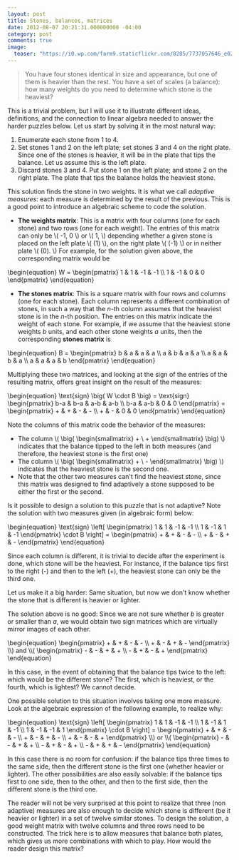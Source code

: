 ```yaml
---
layout: post
title: Stones, balances, matrices
date: 2012-08-07 20:21:31.000000000 -04:00
category: post
comments: true
image:
  teaser: "https://i0.wp.com/farm9.staticflickr.com/8285/7737057646_e02f559a02_o_d.jpg"
---
```


>You have four stones identical in size and appearance, but one of them is heavier than the rest.  You have a set of scales (a balance): how many weights do you need to determine which stone is the heaviest?

This is a trivial problem, but I will use it to illustrate different ideas, definitions, and the connection to linear algebra needed to answer the harder puzzles below.  Let us start by solving it in the most natural way:

1. Enumerate each stone from 1 to 4.
2. Set stones 1 and 2 on the left plate; set stones 3 and 4 on the right plate.  Since one of the stones is heavier, it will be in the plate that tips the balance.  Let us assume this is the left plate.
3. Discard stones 3 and 4. Put stone 1 on the left plate; and stone 2 on the right plate.  The plate that tips the balance holds the heaviest stone.

This solution finds the stone in two weights.  It is what we call *adaptive measures*: each measure is determined by the result of the previous.  This is a good point to introduce an algebraic scheme to code the solution.

* **The weights matrix**: This is a matrix with four columns (one for each stone) and two rows (one for each weight).  The entries of this matrix can only be <span>\\( -1, 0 \\)</span> or <span>\\( 1, \\)</span> depending whether a given stone is placed on the left plate <span>\\( (1) \\)</span>, on the right plate <span>\\( (-1) \\)</span> or in neither plate <span>\\( (0). \\)</span>  For example, for the solution given above, the corresponding matrix would be

<div>
\begin{equation} W = \begin{pmatrix} 1 & 1 & -1 & -1 \\ 1 & -1 & 0 & 0 \end{pmatrix} \end{equation}
</div>

* **The stones matrix**: This is a square matrix with four rows and columns (one for each stone).  Each column represents a different combination of stones, in such a way that the *n*-th column assumes that the heaviest stone is in the *n*-th position.  The entries on this matrix indicate the weight of each stone.  For example, if we assume that the heaviest stone weights *b* units, and each other stone weights *a* units, then the corresponding **stones matrix** is

<div>
\begin{equation} B = \begin{pmatrix} b & a & a & a \\ a & b & a & a \\ a & a & b & a \\ a & a & a & b \end{pmatrix} \end{equation}
</div>

Multiplying these two matrices, and looking at the sign of the entries of the resulting matrix, offers great insight on the result of the measures:

<div>
\begin{equation} \text{sign} \big( W \cdot B \big) = \text{sign} \begin{pmatrix} b-a & b-a & a-b & a-b \\ b-a & a-b & 0 & 0 \end{pmatrix} = \begin{pmatrix} + & + & - & - \\ + & - & 0 & 0 \end{pmatrix} \end{equation}
</div>

Note the columns of this matrix code the behavior of the measures:

* The column <span>\\( \big( \begin{smallmatrix} + \\ + \end{smallmatrix} \big) \\)</span> indicates that the balance tipped to the left in both measures (and therefore, the heaviest stone is the first one)
* The column <span>\\( \big( \begin{smallmatrix} + \\ - \end{smallmatrix} \big) \\)</span> indicates that the heaviest stone is the second one.
* Note that the other two measures can't find the heaviest stone, since this matrix was designed to find adaptively a stone supposed to be either the first or  the second.

Is it possible to design a solution to this puzzle that is not adaptive?  Note the solution with two measures given (in algebraic form) below:

<div>
\begin{equation} \text{sign} \left[ \begin{pmatrix} 1 & 1 & -1 & -1 \\ 1 & -1 & 1 & -1 \end{pmatrix} \cdot B \right] = \begin{pmatrix} + & + & - & - \\ + & - & + & - \end{pmatrix} \end{equation}
</div>

Since each column is different, it is trivial to decide after the experiment is done, which stone will be the heaviest.  For instance, if the balance tips first to the right (-) and then to the left (+), the heaviest stone can only be the third one.

Let us make it a big harder: Same situation, but now we don't know whether the stone that is different is heavier or lighter.

The solution above is no good: Since we are not sure whether *b* is greater or smaller than *a*, we would obtain two sign matrices which are virtually mirror images of each other.

<div>
\begin{equation} \begin{pmatrix} + & + & - & - \\ + & - & + & - \end{pmatrix} \\)</span> and <span>\\( \begin{pmatrix} - & - & + & + \\ - & + & - & + \end{pmatrix} \end{equation}
</div>

In this case, in the event of obtaining that the balance tips twice to the left: which would be the different stone?  The first, which is heaviest, or the fourth, which is lightest?  We cannot decide.

One possible solution to this situation involves taking one more measure.  Look at the algebraic expression of the following example, to realize why:

<div>
\begin{equation} \text{sign} \left[ \begin{pmatrix} 1 & 1 & -1 & -1 \\ 1 & -1 & 1 & -1 \\ 1 & -1 & -1 & 1 \end{pmatrix} \cdot B \right] = \begin{pmatrix} + & + & - & - \\ + & - & + & - \\ + & - & - & + \end{pmatrix} \\)</span> or <span>\\( \begin{pmatrix} - & - & + & + \\ - & + & - & + \\ - & + & + & - \end{pmatrix} \end{equation}</div>

In this case there is no room for confusion: if the balance tips three times to the same side, then the different stone is the first one (whether heavier or lighter). The other possibilities are also easily solvable: if the balance tips first to one side, then to the other, and then to the first side, then the different stone is the third one.

The reader will not be very surprised at this point to realize that three (non adaptive) measures are also enough to decide which stone is different (be it heavier or lighter) in a set of twelve similar stones. To design the solution, a good weight matrix with twelve columns and three rows need to be constructed.  The trick here is to allow measures that balance both plates, which gives us more combinations with which to play.  How would the reader design this matrix?

